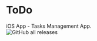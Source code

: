 # ToDo
iOS App - Tasks Management App.  
![GitHub all releases](https://img.shields.io/github/downloads/NorahManeea/MarvelComics/total?label=Swift&logo=swift) 

